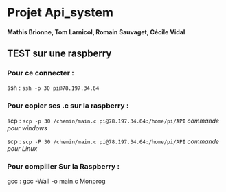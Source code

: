 # Projet Api_system 
#### Mathis Brionne, Tom Larnicol, Romain Sauvaget, Cécile Vidal 

## TEST sur une raspberry
### Pour ce connecter :

ssh : `ssh -p 30 pi@78.197.34.64`   

### Pour copier ses .c sur la raspberry : 

scp : `scp -p 30 /chemin/main.c pi@78.197.34.64:/home/pi/API` _commande_ _pour_ _windows_ 

scp : `scp -P 30 /chemin/main.c pi@78.197.34.64:/home/pi/API` _commande_ _pour_ _Linux_

### Pour compiller **Sur la Raspberry** :

gcc : gcc -Wall -o main.c Monprog

